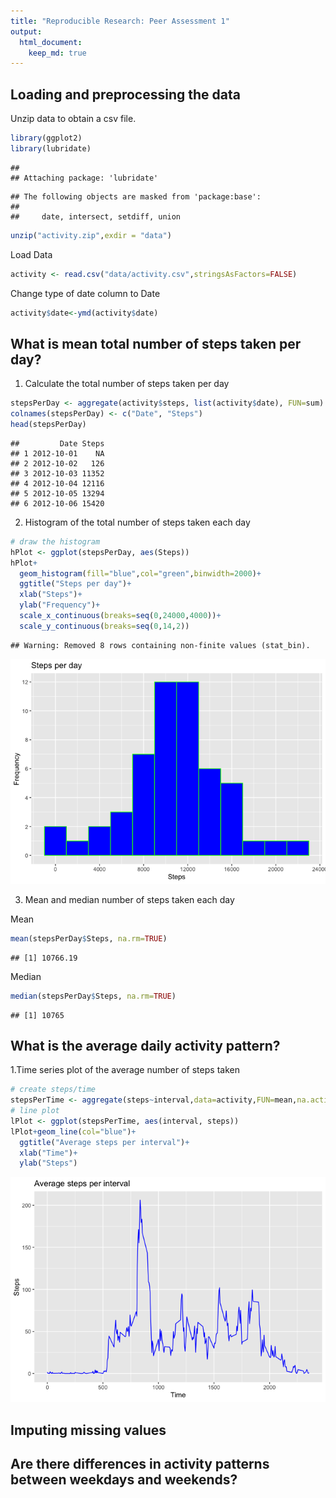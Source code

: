 ```yaml
---
title: "Reproducible Research: Peer Assessment 1"
output: 
  html_document:
    keep_md: true
---
```



## Loading and preprocessing the data
Unzip data to obtain a csv file.


```r
library(ggplot2)
library(lubridate)
```

```
## 
## Attaching package: 'lubridate'
```

```
## The following objects are masked from 'package:base':
## 
##     date, intersect, setdiff, union
```

```r
unzip("activity.zip",exdir = "data")
```
Load Data

```r
activity <- read.csv("data/activity.csv",stringsAsFactors=FALSE)
```
Change type of date column to Date

```r
activity$date<-ymd(activity$date)
```

## What is mean total number of steps taken per day?

1. Calculate the total number of steps taken per day


```r
stepsPerDay <- aggregate(activity$steps, list(activity$date), FUN=sum)
colnames(stepsPerDay) <- c("Date", "Steps")
head(stepsPerDay)
```

```
##         Date Steps
## 1 2012-10-01    NA
## 2 2012-10-02   126
## 3 2012-10-03 11352
## 4 2012-10-04 12116
## 5 2012-10-05 13294
## 6 2012-10-06 15420
```

2. Histogram of the total number of steps taken each day

```r
# draw the histogram
hPlot <- ggplot(stepsPerDay, aes(Steps))
hPlot+
  geom_histogram(fill="blue",col="green",binwidth=2000)+
  ggtitle("Steps per day")+
  xlab("Steps")+
  ylab("Frequency")+
  scale_x_continuous(breaks=seq(0,24000,4000))+
  scale_y_continuous(breaks=seq(0,14,2))
```

```
## Warning: Removed 8 rows containing non-finite values (stat_bin).
```

![](PA1_template_files/figure-html/unnamed-chunk-5-1.png)<!-- -->

3. Mean and median number of steps taken each day

Mean

```r
mean(stepsPerDay$Steps, na.rm=TRUE)
```

```
## [1] 10766.19
```
Median


```r
median(stepsPerDay$Steps, na.rm=TRUE)
```

```
## [1] 10765
```

## What is the average daily activity pattern?
1.Time series plot of the average number of steps taken

```r
# create steps/time
stepsPerTime <- aggregate(steps~interval,data=activity,FUN=mean,na.action=na.omit)
# line plot
lPlot <- ggplot(stepsPerTime, aes(interval, steps))
lPlot+geom_line(col="blue")+
  ggtitle("Average steps per interval")+
  xlab("Time")+
  ylab("Steps")
```

![](PA1_template_files/figure-html/unnamed-chunk-8-1.png)<!-- -->

## Imputing missing values



## Are there differences in activity patterns between weekdays and weekends?
